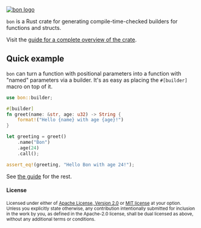 <a href="https://elastio.github.io/bon/docs/guide/overview">
<!--
We use an absolute link to the image here because this README is hosted on crates.io
where this image won't be available through the relative link.
-->
<img
    src="https://elastio.github.io/bon/bon-home.png"
    alt="bon logo"
/>
</a>

`bon` is a Rust crate for generating compile-time-checked builders for functions and structs.

Visit the [guide for a complete overview of the crate](https://elastio.github.io/bon/docs/guide/overview).

## Quick example

`bon` can turn a function with positional parameters into a function with "named" parameters via a builder. It's as easy as placing the `#[builder]` macro on top of it.

```rust
use bon::builder;

#[builder]
fn greet(name: &str, age: u32) -> String {
    format!("Hello {name} with age {age}!")
}

let greeting = greet()
    .name("Bon")
    .age(24)
    .call();

assert_eq!(greeting, "Hello Bon with age 24!");
```

See [the guide](https://elastio.github.io/bon/docs/guide/overview) for the rest.

#### License

<sup>
Licensed under either of <a href="LICENSE-APACHE">Apache License, Version
2.0</a> or <a href="LICENSE-MIT">MIT license</a> at your option.
</sup>

<br>

<sub>
Unless you explicitly state otherwise, any contribution intentionally submitted
for inclusion in the work by you, as defined in the Apache-2.0 license, shall be
dual licensed as above, without any additional terms or conditions.
</sub>
